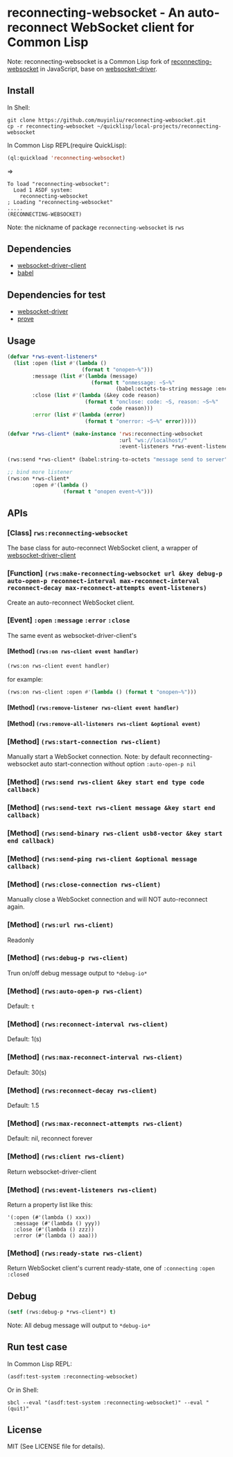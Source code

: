 # reconnecting-websocket - An auto-reconnect WebSocket client for Common Lisp

Note: reconnecting-websocket is a Common Lisp fork of [reconnecting-websocket](https://github.com/joewalnes/reconnecting-websocket) in JavaScript, base on [websocket-driver](https://github.com/fukamachi/websocket-driver).

## Install
In Shell:
```shell
git clone https://github.com/muyinliu/reconnecting-websocket.git
cp -r reconnecting-websocket ~/quicklisp/local-projects/reconnecting-websocket
```

In Common Lisp REPL(require QuickLisp):
```lisp
(ql:quickload 'reconnecting-websocket)
```
=>
```=>
To load "reconnecting-websocket":
  Load 1 ASDF system:
    reconnecting-websocket
; Loading "reconnecting-websocket"
.....
(RECONNECTING-WEBSOCKET)
```
Note: the nickname of package `reconnecting-websocket` is `rws`

## Dependencies
* [websocket-driver-client](https://github.com/fukamachi/websocket-driver)
* [babel](https://travis-ci.org/cl-babel/babel)

## Dependencies for test
* [websocket-driver](https://github.com/fukamachi/websocket-driver)
* [prove](https://github.com/fukamachi/prove)

## Usage

```lisp
(defvar *rws-event-listeners*
  (list :open (list #'(lambda ()
                        (format t "onopen~%")))
        :message (list #'(lambda (message)
                           (format t "onmessage: ~S~%"
                                   (babel:octets-to-string message :encoding :utf-8))))
        :close (list #'(lambda (&key code reason)
                         (format t "onclose: code: ~S, reason: ~S~%"
                                 code reason)))
        :error (list #'(lambda (error)
                         (format t "onerror: ~S~%" error)))))

(defvar *rws-client* (make-instance 'rws:reconnecting-websocket
                                    :url "ws://localhost/"
                                    :event-listeners *rws-event-listeners*))
                                    
(rws:send *rws-client* (babel:string-to-octets "message send to server" :encoding :utf-8))

;; bind more listener
(rws:on *rws-client*
        :open #'(lambda ()
                  (format t "onopen event~%")))                                   
```


## APIs
### [Class] `rws:reconnecting-websocket`
The base class for auto-reconnect WebSocket client, a wrapper
of
[websocket-driver-client](https://github.com/fukamachi/websocket-driver)

### [Function] `(rws:make-reconnecting-websocket url &key debug-p auto-open-p reconnect-interval max-reconnect-interval reconnect-decay max-reconnect-attempts event-listeners)`
Create an auto-reconnect WebSocket client.

### [Event] `:open` `:message` `:error` `:close`
The same event as websocket-driver-client's

#### [Method] `(rws:on rws-client event handler)`
```lisp
(rws:on rws-client event handler)
```

for example:
```lisp
(rws:on rws-client :open #'(lambda () (format t "onopen~%")))
```

#### [Method] `(rws:remove-listener rws-client event handler)`

#### [Method] `(rws:remove-all-listeners rws-client &optional event)`


### [Method] `(rws:start-connection rws-client)`
Manually start a WebSocket connection. 
Note: by default reconnecting-websocket auto start-connection without option `:auto-open-p nil`

### [Method] `(rws:send rws-client &key start end type code callback)`

### [Method] `(rws:send-text rws-client message &key start end callback)`

### [Method] `(rws:send-binary rws-client usb8-vector &key start end callback)`

### [Method] `(rws:send-ping rws-client &optional message callback)`

### [Method] `(rws:close-connection rws-client)`
Manually close a WebSocket connection and will NOT auto-reconnect again.

### [Method] `(rws:url rws-client)`
Readonly

### [Method] `(rws:debug-p rws-client)`
Trun on/off debug message output to `*debug-io*`

### [Method] `(rws:auto-open-p rws-client)`
Default: `t`

### [Method] `(rws:reconnect-interval rws-client)`
Default: 1(s)

### [Method] `(rws:max-reconnect-interval rws-client)`
Default: 30(s)

### [Method] `(rws:reconnect-decay rws-client)`
Default: 1.5

### [Method] `(rws:max-reconnect-attempts rws-client)`
Default: nil, reconnect forever

### [Method] `(rws:client rws-client)`
Return websocket-driver-client

### [Method] `(rws:event-listeners rws-client)`
Return a property list like this:
```
'(:open (#'(lambda () xxx))
  :message (#'(lambda () yyy))
  :close (#'(lambda () zzz))
  :error (#'(lambda () aaa)))
```

### [Method] `(rws:ready-state rws-client)`
Return WebSocket client's current ready-state, one of `:connecting` `:open` `:closed`


## Debug
```lisp
(setf (rws:debug-p *rws-client*) t)
```
Note: All debug message will output to `*debug-io*`


## Run test case
In Common Lisp REPL:
```lisp
(asdf:test-system :reconnecting-websocket)
```

Or in Shell:
```shell
sbcl --eval "(asdf:test-system :reconnecting-websocket)" --eval "(quit)"
```


## License
MIT (See LICENSE file for details).

